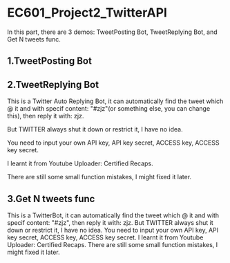 # EC601_Project2_TwitterAPI
In this part, there are 3 demos: TweetPosting Bot, TweetReplying Bot, and Get N tweets func.
## 1.TweetPosting Bot

## 2.TweetReplying Bot
This is a Twitter Auto Replying Bot, it can automatically find the tweet which @ it and with specif content: "#zjz"(or something else, you can change this), then reply it with: zjz.

But TWITTER always shut it down or restrict it, I have no idea.

You need to input your own API key, API key secret, ACCESS key, ACCESS key secret.

I learnt it from Youtube Uploader: Certified Recaps.

There are still some small function mistakes, I might fixed it later.

## 3.Get N tweets func
This is a TwitterBot, it can automatically find the tweet which @ it and with specif content: "#zjz", then reply it with: zjz.
But TWITTER always shut it down or restrict it, I have no idea.
You need to input your own API key, API key secret, ACCESS key, ACCESS key secret.
I learnt it from Youtube Uploader: Certified Recaps.
There are still some small function mistakes, I might fixed it later.
